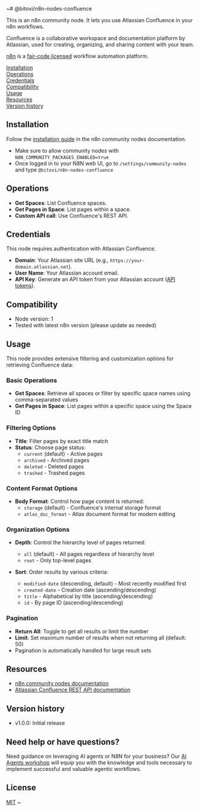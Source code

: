 ~# @bitovi/n8n-nodes-confluence

This is an n8n community node. It lets you use Atlassian Confluence in your n8n workflows.

Confluence is a collaborative workspace and documentation platform by Atlassian, used for creating, organizing, and sharing content with your team.

[n8n](https://n8n.io/) is a [fair-code licensed](https://docs.n8n.io/reference/license/) workflow automation platform.

[Installation](#installation)  
[Operations](#operations)  
[Credentials](#credentials)  
[Compatibility](#compatibility)  
[Usage](#usage)  
[Resources](#resources)  
[Version history](#version-history)  

## Installation

Follow the [installation guide](https://docs.n8n.io/integrations/community-nodes/installation/) in the n8n community nodes documentation.

- Make sure to allow community nodes with `N8N_COMMUNITY_PACKAGES_ENABLED=true`
- Once logged in to your N8N web UI, go to `/settings/community-nodes` and type `@bitovi/n8n-nodes-confluence`

## Operations

- **Get Spaces**: List Confluence spaces.
- **Get Pages in Space**: List pages within a space.
- **Custom API call**: Use Confluence's REST API.

## Credentials

This node requires authentication with Atlassian Confluence.

- **Domain**: Your Atlassian site URL (e.g., `https://your-domain.atlassian.net`).
- **User Name**: Your Atlassian account email.
- **API Key**: Generate an API token from your Atlassian account ([API tokens](https://id.atlassian.com/manage-profile/security/api-tokens)).

## Compatibility

- Node version: 1
- Tested with latest n8n version (please update as needed)

## Usage

This node provides extensive filtering and customization options for retrieving Confluence data:

### Basic Operations
- **Get Spaces**: Retrieve all spaces or filter by specific space names using comma-separated values
- **Get Pages in Space**: List pages within a specific space using the Space ID

### Filtering Options
- **Title**: Filter pages by exact title match
- **Status**: Choose page status:
  - `current` (default) - Active pages
  - `archived` - Archived pages
  - `deleted` - Deleted pages
  - `trashed` - Trashed pages

### Content Format Options
- **Body Format**: Control how page content is returned:
  - `storage` (default) - Confluence's internal storage format
  - `atlas_doc_format` - Atlas document format for modern editing

### Organization Options
- **Depth**: Control the hierarchy level of pages returned:
  - `all` (default) - All pages regardless of hierarchy level
  - `root` - Only top-level pages

- **Sort**: Order results by various criteria:
  - `modified-date` (descending, default) - Most recently modified first
  - `created-date` - Creation date (ascending/descending)
  - `title` - Alphabetical by title (ascending/descending)
  - `id` - By page ID (ascending/descending)

### Pagination
- **Return All**: Toggle to get all results or limit the number
- **Limit**: Set maximum number of results when not returning all (default: 50)
- Pagination is automatically handled for large result sets

## Resources

* [n8n community nodes documentation](https://docs.n8n.io/integrations/community-nodes/)
* [Atlassian Confluence REST API documentation](https://developer.atlassian.com/cloud/confluence/rest/)

## Version history

- v1.0.0: Initial release

## Need help or have questions?

Need guidance on leveraging AI agents or N8N for your business? Our [AI Agents workshop](https://hubs.ly/Q02X-9Qq0) will equip you with the knowledge and tools necessary to implement successful and valuable agentic workflows.

## License

[MIT](./LICENSE.md)
~
